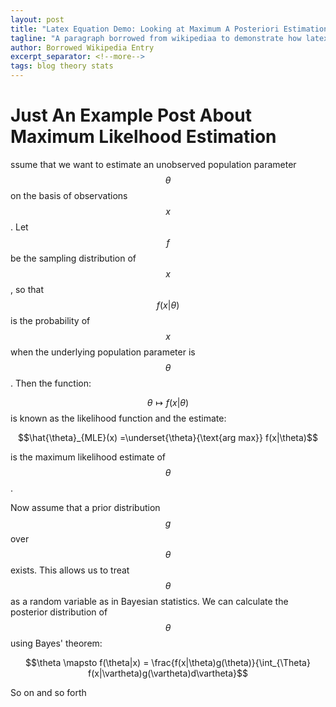 ```yaml
---
layout: post
title: "Latex Equation Demo: Looking at Maximum A Posteriori Estimation"
tagline: "A paragraph borrowed from wikipediaa to demonstrate how latex-style equation editing works within this blog"
author: Borrowed Wikipedia Entry
excerpt_separator: <!--more-->
tags: blog theory stats
---
```

# Just An Example Post About Maximum Likelhood Estimation
ssume that we want to estimate an unobserved population parameter $$\theta$$ on the basis of observations $$x$$. Let $$f$$ be the sampling distribution of $$x$$, so that $$f(x|\theta)$$ is the probability of $$x$$ when the underlying population parameter is $$\theta$$. Then the function:
<!--more-->
$$\theta \mapsto f(x|\theta)$$ is known as the likelihood function and the estimate:

$$\hat{\theta}_{MLE}(x) =\underset{\theta}{\text{arg max}} f(x|\theta)$$

is the maximum likelihood estimate of $$\theta$$ .

Now assume that a prior distribution $$g$$ over $$\theta$$ exists. This allows us to treat $$\theta$$  as a random variable as in Bayesian statistics. We can calculate the posterior distribution of $$\theta$$ using Bayes' theorem:

$$\theta \mapsto f(\theta|x) = \frac{f(x|\theta)g(\theta)}{\int_{\Theta} f(x|\vartheta)g(\vartheta)d\vartheta}$$

So on and so forth
